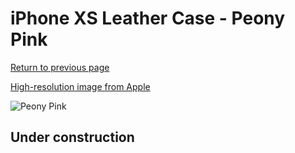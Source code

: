 # iPhone XS Leather Case - Peony Pink

[Return to previous page](/iphone_x)

[High-resolution image from Apple](https://store.storeimages.cdn-apple.com/8756/as-images.apple.com/is/MTEX2?wid=4500&hei=4500&fmt=png)

<div style="width: 500px"><img src="/everyphone/MTEX2.png" alt="Peony Pink"></div>

## Under construction

